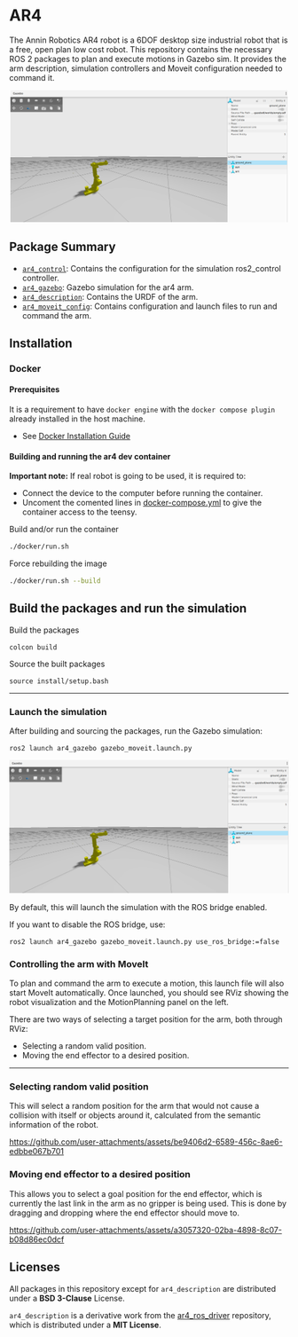 # AR4

The Annin Robotics AR4 robot is a 6DOF desktop size industrial robot that is a free, open plan low cost robot. This repository contains the necessary ROS 2 packages to plan and execute motions in Gazebo sim. It provides the arm description, simulation controllers and Moveit configuration needed to command it.

<p align="center">
  <img src="docs/ar4.png" width=500 />
</p>

## Package Summary

- [`ar4_control`](./ar4_control): Contains the configuration for the simulation ros2_control controller.
- [`ar4_gazebo`](./ar4_gazebo): Gazebo simulation for the ar4 arm.
- [`ar4_description`](./ar4_description): Contains the URDF of the arm.
- [`ar4_moveit_config`](./ar4_moveit_config): Contains configuration and launch files to run and command the arm.

## Installation

### Docker

#### Prerequisites

It is a requirement to have `docker engine` with the `docker compose plugin` already installed in the host machine.

* See [Docker Installation Guide](https://docs.docker.com/engine/install/ubuntu/)

#### Building and running the ar4 dev container

**Important note:** If real robot is going to be used, it is required to:
- Connect the device to the computer before running the container.
- Uncoment the comented lines in [docker-compose.yml](./docker/docker-compose.yml) to give the container access to the teensy.

Build and/or run the container
```bash
./docker/run.sh
```

Force rebuilding the image

```bash
./docker/run.sh --build
```

## Build the packages and run the simulation

Build the packages

```
colcon build
```

Source the built packages

```
source install/setup.bash
```

---

### Launch the simulation

After building and sourcing the packages, run the Gazebo simulation:

```
ros2 launch ar4_gazebo gazebo_moveit.launch.py
```

![Ar4 Gazebo](docs/ar4.png)

By default, this will launch the simulation with the ROS bridge enabled.



If you want to disable the ROS bridge, use:

```
ros2 launch ar4_gazebo gazebo_moveit.launch.py use_ros_bridge:=false
```

### Controlling the arm with MoveIt

To plan and command the arm to execute a motion, this launch file will also start MoveIt automatically. Once launched, you should see RViz showing the robot visualization and the MotionPlanning panel on the left.

There are two ways of selecting a target position for the arm, both through RViz:
- Selecting a random valid position.
- Moving the end effector to a desired position.

---

### Selecting random valid position
This will select a random position for the arm that would not cause a collision with itself or objects around it, calculated from the semantic information of the robot.

https://github.com/user-attachments/assets/be9406d2-6589-456c-8ae6-edbbe067b701


### Moving end effector to a desired position
This allows you to select a goal position for the end effector, which is currently the last link in the arm as no gripper is being used. This is done by dragging and dropping where the end effector should move to.

https://github.com/user-attachments/assets/a3057320-02ba-4898-8c07-b08d86ec0dcf


## Licenses

All packages in this repository except for `ar4_description` are distributed under a **BSD 3-Clause** License.

`ar4_description` is a derivative work from the [ar4_ros_driver](https://github.com/ycheng517/ar4_ros_driver/tree/main/annin_ar4_description) repository, which is distributed under a **MIT License**.
